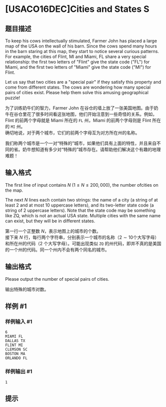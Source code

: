 # [USACO16DEC]Cities and States S

## 题目描述

To keep his cows intellectually stimulated, Farmer John has placed a large map of the USA on the wall of his barn. Since the cows spend many hours in the barn staring at this map, they start to notice several curious patterns. For example, the cities of Flint, MI and Miami, FL share a very special relationship: the first two letters of "Flint" give the state code ("FL") for Miami, and the first two letters of "Miami" give the state code ("MI") for Flint.

Let us say that two cities are a "special pair" if they satisfy this property and come from different states. The cows are wondering how many special pairs of cities exist. Please help them solve this amusing geographical puzzle!

为了训练奶牛们的智力，Farmer John 在谷仓的墙上放了一张美国地图。由于奶牛在谷仓里花了很多时间看这张地图，他们开始注意到一些奇怪的关系。例如，Flint 的前两个字母就是 Miami 所在的 `FL` 州，Miami 的前两个字母则是 Flint 所在的 `MI` 州。  
确切地说，对于两个城市，它们的前两个字母互为对方所在州的名称。

我们称两个城市是一个一对“特殊的”城市，如果他们具有上面的特性，并且来自不同的省。奶牛想知道有多少对“特殊的”城市存在。请帮助他们解决这个有趣的地理难题！  

## 输入格式

The first line of input contains $N$ ($1 \leq N \leq 200,000$), the number ofcities on the map.


The next $N$ lines each contain two strings: the name of a city (a string of at least 2 and at most 10 uppercase letters), and its two-letter state code (a string of 2 uppercase letters).  Note that the state code may be something like ZQ, which is not an actual USA state.  Multiple cities with the same name can exist, but they will be in different states.

第一行一个正整数 $N$，表示地图上的城市的个数。  
接下来 $N$ 行，每行两个字符串，分别表示一个城市的名称（$2 \sim 10$个大写字母）和所在州的代码（$2$ 个大写字母）。可能出现类似 `ZQ` 的州代码，即并不真的是美国的一个州的代码。同一个州内不会有两个同名的城市。

## 输出格式

Please output the number of special pairs of cities.

输出特殊的城市对数。

## 样例 #1

### 样例输入 #1
```
6
MIAMI FL
DALLAS TX
FLINT MI
CLEMSON SC
BOSTON MA
ORLANDO FL
```

### 样例输出 #1

```
1
```

## 提示


